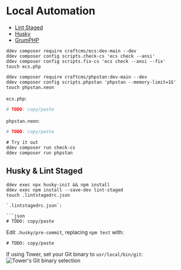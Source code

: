 # Local Automation

- [Lint Staged](https://github.com/okonet/lint-staged)
- [Husky](https://github.com/typicode/husky)
- [GrumPHP](https://github.com/phpro/grumphp)

```shell
ddev composer require craftcms/ecs:dev-main --dev
ddev composer config scripts.check-cs 'ecs check --ansi'
ddev composer config scripts.fix-cs 'ecs check --ansi --fix'
touch ecs.php

ddev composer require craftcms/phpstan:dev-main --dev
ddev composer config scripts.phpstan 'phpstan --memory-limit=1G'
touch phpstan.neon
```

`ecs.php`:

```php
# TODO: copy/paste
```

`phpstan.neon`:

```php
# TODO: copy/paste
```

```shell
# Try it out
ddev composer run check-cs
ddev composer run phpstan
```

## Husky & Lint Staged

````shell
ddev exec npx husky-init && npm install
ddev exec npm install --save-dev lint-staged
touch .lintstagedrc.json

`.lintstagedrc.json`:

```json
# TODO: copy/paste
````

Edit `.husky/pre-commit`, replacing `npm test` with:

```shell
# TODO: copy/paste
```

If using Tower, set your Git binary to `usr/local/bin/git`:
![Tower's Git binary selection](/automation-workshop/assets/tower-hooks.png)
